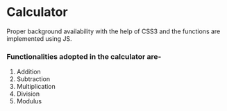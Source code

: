 # Calculator

Proper background availability with the help of CSS3 and the functions are implemented using JS.

### Functionalities adopted in the calculator are-

1. Addition
2. Subtraction
3. Multiplication
4. Division
5. Modulus

